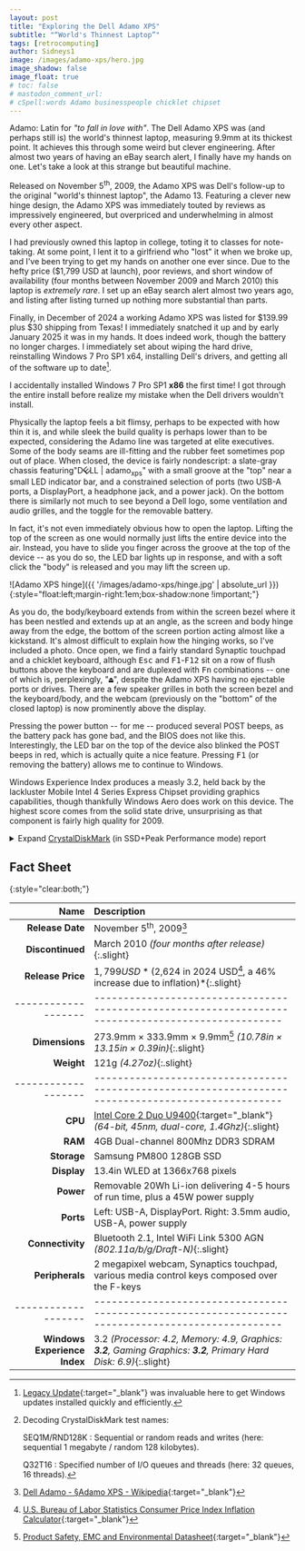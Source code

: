 ```yaml
---
layout: post
title: "Exploring the Dell Adamo XPS"
subtitle: "“World's Thinnest Laptop”"
tags: [retrocomputing]
author: Sidneys1
image: /images/adamo-xps/hero.jpg
image_shadow: false
image_float: true
# toc: false
# mastodon_comment_url:
# cSpell:words Adamo businesspeople chicklet chipset
---
```


Adamo: Latin for *"to fall in love with"*. The Dell Adamo XPS was (and perhaps still is) the world's thinnest laptop,
measuring 9.9mm at its thickest point. It achieves this through some weird but clever engineering. After almost two
years of having an eBay search alert, I finally have my hands on one. Let's take a look at this strange but beautiful
machine.

<!--more-->

Released on November 5<sup>th</sup>, 2009, the Adamo XPS was Dell's follow-up to the original "world's thinnest laptop",
the Adamo 13. Featuring a clever new hinge design, the Adamo XPS was immediately touted by reviews as impressively
engineered, but overpriced and underwhelming in almost every other aspect.

I had previously owned this laptop in college, toting it to classes for note-taking. At some point, I lent it to a
girlfriend who "lost" it when we broke up, and I've been trying to get my hands on another one ever since. Due to the
hefty price ($1,799 USD at launch), poor reviews, and short window of availability (four months between November 2009
and March 2010) this laptop is *extremely rare*. I set up an eBay search alert almost two years ago, and listing after
listing turned up nothing more substantial than parts.

<div markdown="1">

Finally, in December of 2024 a working Adamo XPS was listed for $139.99 plus $30 shipping from Texas! I immediately
snatched it up and by early January 2025 it was in my hands. It does indeed work, though the battery no longer charges.
I immediately set about wiping the hard drive, <span class="aside-attn">reinstalling Windows 7 Pro SP1 x64</span>,
installing Dell's drivers, and getting all of the software up to date[^1].

<aside markdown="1">

I accidentally installed Windows 7 Pro SP1 **x86** the first time! I got through the entire install before realize my
mistake when the Dell drivers wouldn't install.

</aside>

</div>

Physically the laptop feels a bit flimsy, perhaps to be expected with how thin it is, and while sleek the build quality
is perhaps lower than to be expected, considering the Adamo line was targeted at elite executives. Some of the body
seams are ill-fitting and the rubber feet sometimes pop out of place. When closed, the device is fairly nondescript: a
slate-gray chassis featuring"D<span style="display:inline-block;padding:0 0.1em;transform:rotate(-45deg) scaleX(1.5);">E</span>LL | adamo<sub>xps</sub>" with a small groove at the "top" near a small LED indicator bar, and a
constrained selection of ports (two USB-A ports, a DisplayPort, a headphone jack, and a power jack). On the bottom there
is similarly not much to see beyond a Dell logo, some ventilation and audio grilles, and the toggle for the removable
battery.

In fact, it's not even immediately obvious how to open the laptop. Lifting the top of the screen as one would normally
just lifts the entire device into the air. Instead, you have to slide you finger across the groove at the top of the
device -- as you do so, the LED bar lights up in response, and with a soft click the "body" is released and you may lift
the screen up.

![Adamo XPS hinge]({{ '/images/adamo-xps/hinge.jpg' | absolute_url }}){:style="float:left;margin-right:1em;box-shadow:none !important;"}

As you do, the body/keyboard extends from within the screen bezel where it has been nestled and extends up at an angle,
as the screen and body hinge away from the edge, the bottom of the screen portion acting almost like a kickstand. It's
almost difficult to explain how the hinging works, so I've included a photo. Once open, we find a fairly standard
Synaptic touchpad and a chicklet keyboard, although <kbd>Esc</kbd> and <kbd>F1</kbd>-<kbd>F12</kbd> sit on a row of
flush buttons above the keyboard and are duplexed with <kbd>Fn</kbd> combinations -- one of which is, perplexingly,
"<kbd>&#x23cf;</kbd>", despite the Adamo XPS having no ejectable ports or drives. There are a few speaker grilles in
both the screen bezel and the keyboard/body, and the webcam (previously on the "bottom" of the closed laptop) is now
prominently above the display.

Pressing the power button -- for me -- produced several POST beeps, as the battery pack has gone bad, and the BIOS does
not like this. Interestingly, the LED bar on the top of the device also blinked the POST beeps in red, which is actually
quite a nice feature. Pressing <kbd>F1</kbd> (or removing the battery) allows me to continue to Windows.

Windows Experience Index produces a measly 3.2, held back by the lackluster Mobile Intel 4 Series Express Chipset
providing graphics capabilities, though thankfully Windows Aero does work on this device. The highest score comes from
the solid state drive, unsurprising as that component is fairly high quality for 2009.

<details markdown="1"><summary>Expand <a href="https://crystalmark.info/en/software/crystaldiskmark/" target="_blank">CrystalDiskMark</a> (in SSD+Peak Performance mode) report</summary>

|                                Test |         Read |        Write |
|------------------------------------:|-------------:|-------------:|
|         Sequential (SEQ1M Q8T1[^2]) |  211.00 MB/s |  157.28 MB/s |
|               Random (RND4K Q32T16) |   11.42 MB/s |    6.89 MB/s |
|               Random (RND4K Q32T16) | 2787.84 IOPS | 1682.86 IOPS |
| Random (RND4K Q32T16) Response time |     104.48ms |     140.57ms |

Of course, these results pale in comparison to modern solid state drives; the M.2 drive in my desktop reports 3.56/1.47 GB/s sequential reads/writes, and 284k/417k read/write IOPS.
{:.slight}

</details>

<!--
Steps so far:
1. Installed Windows 7 SP1 x64
2. Installed all applicable Dell drivers ([Support for Adamo XPS \| Drivers & Downloads \| Dell US][dell-drivers]).
3. Ran [LegacyUpdate][legacy-update].

[dell-drivers]: https://www.dell.com/support/product-details/en-us/product/adamo-xps/drivers
[legacy-update]: https://legacyupdate.net
-->

## Fact Sheet
{:style="clear:both;"}

|              Name | Description                                                                                      |
|------------------:|:-------------------------------------------------------------------------------------------------|
|  **Release Date** | November 5<sup>th</sup>, 2009[^3]                                                                |
|  **Discontinued** | March 2010 *(four months after release)*{:.slight}                                               |
| **Release Price** | $1,799 USD *($2,624 in 2024 USD[^4], a 46% increase due to inflation)*{:.slight}                 |
|-------------------|--------------------------------------------------------------------------------------------------|
|    **Dimensions** | 273.9mm × 333.9mm × 9.9mm[^5] *(10.78in × 13.15in × 0.39in)*{:.slight}                           |
|        **Weight** | 121g *(4.27oz)*{:.slight}                                                                        |
|-------------------|--------------------------------------------------------------------------------------------------|
|           **CPU** | [Intel Core 2 Duo U9400][cpu]{:target="_blank"} *(64-bit, 45nm, dual-core, 1.4Ghz)*{:.slight}    |
|           **RAM** | 4GB Dual-channel 800Mhz DDR3 SDRAM                                                               |
|       **Storage** | Samsung PM800 128GB SSD                                                                          |
|       **Display** | 13.4in WLED at 1366x768 pixels                                                                   |
|         **Power** | Removable 20Wh Li-ion delivering 4-5 hours of run time, plus a 45W power supply                  |
|         **Ports** | Left: USB-A, DisplayPort. Right: 3.5mm audio, USB-A, power supply                                |
|  **Connectivity** | Bluetooth 2.1, Intel WiFi Link 5300 AGN *(802.11a/b/g/Draft-N)*{:.slight}                        |
|   **Peripherals** | 2 megapixel webcam, Synaptics touchpad, various media control keys composed over the F-keys      |
|-------------------|--------------------------------------------------------------------------------------------------|
| **Windows Experience Index** | 3.2 *(Processor: 4.2, Memory: 4.9, Graphics: **3.2**, Gaming Graphics: **3.2**, Primary Hard Disk: 6.9)*{:.slight} |

[cpu]: https://www.intel.com/content/www/us/en/products/sku/36697/intel-core2-duo-processor-su9400-3m-cache-1-40-ghz-800-mhz-fsb/specifications.html

[^1]: [Legacy Update](https://legacyupdate.net){:target="_blank"} was invaluable here to get Windows updates installed
      quickly and efficiently.

[^2]: Decoding CrystalDiskMark test names:

      SEQ1M/RND128K
      : Sequential or random reads and writes (here: sequential 1 megabyte / random 128 kilobytes).

      Q32T16
      : Specified number of I/O queues and threads (here: 32 queues, 16 threads).

[^3]: [Dell Adamo - §Adamo XPS - Wikipedia](https://en.wikipedia.org/wiki/Dell_Adamo#Adamo_XPS){:target="_blank"}
[^4]: [U.S. Bureau of Labor Statistics Consumer Price Index Inflation Calculator](https://www.bls.gov/data/inflation_calculator.htm){:target="_blank"}
[^5]: [Product Safety, EMC and Environmental Datasheet](https://web.archive.org/web/20110416094003/http://www.dell.com/downloads/global/corporate/environ/comply/adamo_xps_9_p02s001.pdf){:target="_blank"}
